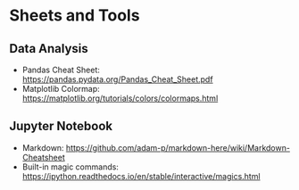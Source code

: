 # Sheets and Tools

## Data Analysis
- Pandas Cheat Sheet: https://pandas.pydata.org/Pandas_Cheat_Sheet.pdf
- Matplotlib Colormap: https://matplotlib.org/tutorials/colors/colormaps.html


## Jupyter Notebook
- Markdown: https://github.com/adam-p/markdown-here/wiki/Markdown-Cheatsheet
- Built-in magic commands: https://ipython.readthedocs.io/en/stable/interactive/magics.html
